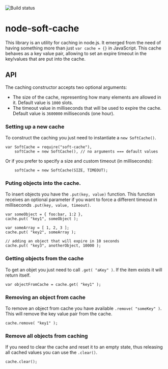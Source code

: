![Build status](https://api.travis-ci.org/fmsf/node-soft-cache.svg)


node-soft-cache
===============

This library is an utility for caching in node.js. It emerged from the need of having something more than just `var cache = {}` in JavaScript. This cache behaves as a key value pair, allowing to set an expire timeout in the key/values that are put into the cache.

## API

The caching constructor accepts two optional arguments:
- The size of the cache, representing how many elements are allowed in it. Default value is `1000` slots.
- The timeout value in milliseconds that will be used to expire the cache. Default value is `3600000` milliseconds (one hour).


### Setting up a new cache

To construct the caching you just need to instantiate a `new SoftCache()`.

```
var SoftCache = require("soft-cache"),
    softCache = new SoftCache(), // no arguments === default values
```

Or if you prefer to specify a size and custom timeout (in milliseconds):
```
    softCache = new SoftCache(SIZE, TIMEOUT);
```


### Puting objects into the cache.

To insert objects you have the `.put(key, value)` function. This function receives an optional parameter if you want to force a different timeout in milliseconds `.put(key, value, timeout)`.

```
var someObject = { foo:bar, 1:2 },
cache.put( "key1", someObject );

var someArray = [ 1, 2, 3 ];
cache.put( "key2", someArray );

// adding an object that will expire in 10 seconds
cache.put( "key3", anotherObject, 10000 );

```


### Getting objects from the cache

To get an objet you just need to call `.get( "aKey" )`. If the item exists it will return itself.

```
var objectFromCache = cache.get( "key1" );
```


### Removing an object from cache

To remove an object from cache you have available `.remove( "someKey" )`. This will remove the key value pair from the cache.
```
cache.remove( "key1" );
```

### Remove all objects from caching

If you need to clear the cache and reset it to an empty state, thus releasing all cached values you can use the `.clear()`.
```
cache.clear();
```